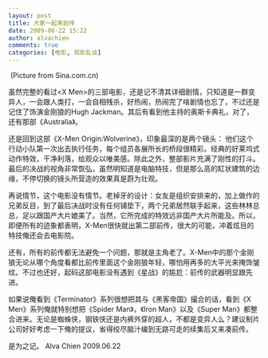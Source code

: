 ```yaml
---
layout: post
title: 大家一起来前传
date: 2009-06-22 15:22
author: alvachien
comments: true
categories: [电影, 观影乱谈]
---
```

<img src="http://i0.sinaimg.cn/ent/d/2009-05-08/U3587P28T3D2509534F326DT20090508184704.jpg" alt="" />
(Picture from Sina.com.cn)

虽然完整的看过&lt;X Men&gt;的三部电影，还是记不清其详细剧情，只知道是一群变异人，一会跟人类打，一会自相残杀，好热闹，热闹完了啥剧情也忘了，不过还是记住了饰演金刚狼的Hugh Jackman。其后有看到他主持的奥斯卡典礼，对了，还有那部《Australia》。

还是回到这部《X-Men Origin:Wolverine》，印象最深的是两个镜头：
他们这个行动小队第一次出去执行任务，每个组员各展所长的桥段很精彩。经典的好莱坞式动作特效，干净利落，给观众以唯美感。除此之外，整部影片充满了刚性的打斗。
最后的决战的视角非常恢弘，虽然明知道是电脑特技，但是那么高的缸状建筑的边缘，不停切换的镜头所营造的效果真是蔚为壮观。

再说情节，这个电影没有情节。老掉牙的设计：女友是组织安排来的，加上做作的兄弟反目，到了最后决战时没有任何铺垫下，两个兄弟居然联手起来，这些林林总总，足以跟国产大片媲美了。当然，它所完成的特效远非国产大片所能及。所以，即便所有的迹象都表明，X-Men很快就出第二部前传，很大的可能，冲着炫目的特技俺还会去电影院。

还有，所有的前传都无法避免一个问题，那就是主角老了。X-Men中的那个金刚狼无论从哪个角度看都比前传里面这个金刚狼年轻，哪怕用再多的大平光来掩饰皱纹。不过也还好，起码这部电影没有遇到《星战》的尴尬：前传的武器明显跟先进。

如果说俺看到《Terminator》系列很想把其与《黑客帝国》撮合的话，看到《X Men》系列俺就特别想把《Spider Man》，《Iron Man》以及《Super Man》都整合进来。无论是蜘蛛侠，钢铁侠还是内裤外穿的超人，不都是变异人么？建议制片公司好好考虑一下俺的提议，省得绞尽脑汁编到无路可走的续集后又来凑前传。
<div> </div>
<div>是为之记。
Alva Chien
2009.06.22</div>
